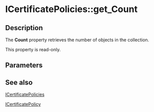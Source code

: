 # ICertificatePolicies::get_Count

## Description

The **Count** property retrieves the number of objects in the collection.

This property is read-only.

## Parameters

## See also

[ICertificatePolicies](https://learn.microsoft.com/windows/desktop/api/certenroll/nn-certenroll-icertificatepolicies)

[ICertificatePolicy](https://learn.microsoft.com/windows/desktop/api/certenroll/nn-certenroll-icertificatepolicy)